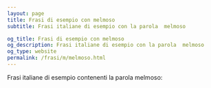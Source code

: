 ```yaml
---
layout: page
title: Frasi di esempio con melmoso 
subtitle: Frasi italiane di esempio con la parola  melmoso

og_title: Frasi di esempio con melmoso 
og_description: Frasi italiane di esempio con la parola  melmoso
og_type: website
permalink: /frasi/m/melmoso.html
---
```


Frasi italiane di esempio contenenti la parola melmoso:


